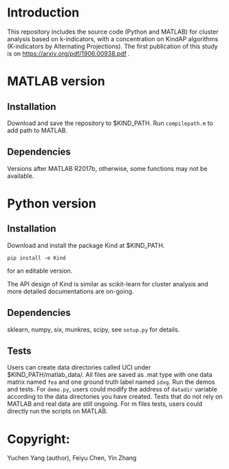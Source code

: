 # Introduction
This repository includes the source code (Python and MATLAB) for cluster analysis based on k-indicators, with a concentration on KindAP algorithms (K-indicators by Alternating Projections). The first publication of this study is on https://arxiv.org/pdf/1906.00938.pdf .

# MATLAB version

## Installation
Download and save the repository to $KIND_PATH. Run `compilepath.m` to add path to MATLAB.

## Dependencies
Versions after MATLAB R2017b, otherwise, some functions may not be available. 


# Python version  
## Installation
Download and install the package Kind at $KIND_PATH.
```
pip install -e Kind
```
for an editable version.

The API design of Kind is similar as scikit-learn for cluster analysis and more detailed documentations are on-going.

## Dependencies
sklearn, numpy, six, munkres, scipy, see `setup.py` for details.

## Tests
Users can create data directories called UCI under $KIND_PATH/matlab_data/. All files are saved as .mat type with one data matrix named `fea` and one ground truth label named `idxg`. 
Run the demos and tests. For `demo.py`, users could modify the address of `datadir` variable according to the data directories you have created. 
Tests that do not rely on MATLAB and real data are still ongoing. For m files tests, users could directly run the scripts on MATLAB.


# Copyright:
Yuchen Yang (author), Feiyu Chen, Yin Zhang
